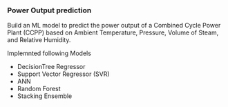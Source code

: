 ### Power Output prediction
Build an ML model to predict the power output of a Combined Cycle Power Plant (CCPP) based on Ambient Temperature, Pressure, Volume of Steam, and Relative Humidity.

Implemnted following Models
- DecisionTree Regressor
- Support Vector Regressor (SVR)
- ANN
- Random Forest
- Stacking Ensemble



